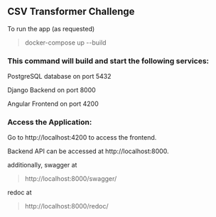 ## CSV Transformer Challenge

To run the app (as requested) 
>docker-compose up --build

### This command will build and start the following services:
PostgreSQL database on port 5432

Django Backend on port 8000

Angular Frontend on port 4200


### Access the Application:

Go to http://localhost:4200 to access the frontend.

Backend API can be accessed at http://localhost:8000.

additionally,
swagger at
>http://localhost:8000/swagger/
 
redoc at
>http://localhost:8000/redoc/
